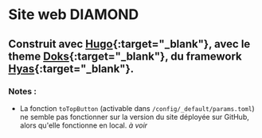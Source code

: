 # Site web DIAMOND

## Construit avec [Hugo](https://gohugo.io){:target="_blank"}, avec le theme [Doks](https://getdoks.org){:target="_blank"}, du framework [Hyas](https://gethyas.com){:target="_blank"}.

### Notes : 
- La fonction `toTopButton` (activable dans `/config/_default/params.toml`) ne semble pas fonctionner sur la version du site déployée sur GitHub, alors qu'elle fonctionne en local. _à voir_

